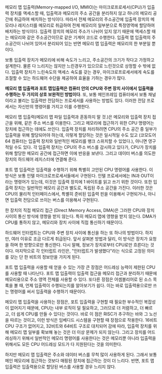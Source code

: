 메모리 맵 입출력\(Memory-mapped I/O, MMIO\)는 마이크로프로세서\(CPU\)가 입출력 장치를 액세스할 때, 입출력과 메모리의 주소 공간을 분리하지 않고 하나의 메모리 공간에 취급하여 배치하는 방식이다. 따라서 전체 메모리의 주소공간에 입출력 장치의 메모리나 레지스터를 메모리로 취급하여 전체 메모리의 일부분으로 특정영역에 할당하여 배치하는 방식이다. 입출력 장치의 메모리 주소가 나뉘어 있지 않기 때문에 액세스할 때는 메모리와 같은 주소공간이므로 같은 기계어 코드로 수행한다. 입출력 맵 입출력의 주소공간이 나뉘어 있어서 분리되어 있는 반면 메모리 맵 입출력은 메모리의 한 부분일 뿐이다.

보통 입출력 장치가 메모리에 비해 속도가 느리고, 주소공간의 크기가 작다고 가정하고 설계한다. 물론 다 느리지는 않지만 느린경우가 있으므로 느린것으로 상정할 수 밖에 없다. 입출력 장치가 느린속도의 액세스 속도를 갖는 경우, 마이크로프로세서에게 속도를 조절할 수 있는 하드웨어 수단을 제공하여 효율을 기하는 경우가 많다.

**메모리 맵 입출력과 포트 맵입출력은 컴퓨터 안의 CPU와 주변 장치 사이에서 입출력을 수행하는 두 가지의 상호 보완적인 방법이다**. 또, 보통 메인프레임 컴퓨터에서 보통 채널이라고 불리는 입출력만 전담하는 프로세서를 사용하는 방법도 있다. 이러한 전담 프로세서는 자신만의 명령어를 가지고 이를 수행한다.

메모리 맵 입출력\(메모리 맵 파일 입출력과 혼동하지 말 것.\)은 메모리와 입출력 장치 접근을 위해, 같은 주소 버스를 이용한다. 그리고 메모리에 접근하기 위한 CPU 명령어는 장치에 접근하는 데에도 쓰인다. 입출력 장치를 처리하려면 CPU의 주소 공간 중 일부가 입출력을 위해 할당되어야 하는데, 이렇게 할당하는 것은 일시적일 수도 있고 \(코모도어 64 컴퓨터는 입출력 장치와 일반적인 메모리를 뱅크 스위치할 수 있었다.\), 아니면 영구적일 수도 있다. 각 입출력 장치는 CPU의 주소 버스를 감시하고 있다가, CPU가 장치를 위해 할당한 메모리 공간에 접근하면 이에 반응을 보낸다. 그리고 데이터 버스를 의도한 장치의 하드웨어 레지스터에 연결해 준다.

포트 맵 입출력은 입출력을 수행하기 위해 특별히 고안된 CPU 명령어를 사용한다. 이 방식은 보통 인텔 마이크로프로세서들에서 구현된다. 인텔 프로세서에는 IN과 OUT이라는 명령어가 있는데, 이것은 입출력 장치에 1 바이트를 읽고 쓰기 위한 것이다. 또한 입출력 장치는 일반적인 메모리 공간과 별도로, 독립된 주소 공간을 가진다. 이러한 것은 CPU의 물리적 인터페이스에서, 특별히 준비된 입출력 핀을 이용해서 구현되거나, 아니면 입출력 전담으로 쓰이는 버스를 이용해서 구현된다.

한 장치의 직접 메모리 접근 \(Direct Memory Access, DMA\)은 그러한 CPU와 장치 사이의 통신 방식에 영향을 받지 않는다. 특히 메모리 맵에 영향을 받지 않는다. DMA가 CPU를 통하지 않고, 메모리와 장치 사이에 직접 통신하기 때문이다.

하드웨어 인터럽트는 CPU와 주변 장치 사이에 통신을 하는 또 하나의 방법이다. 하지만, 여러 이유로 조금 다르게 취급된다. 앞서 살펴본 방법과 달리, 이 방식은 장치가 요청을 하며 한 방향으로만 통신한다. 다시 말해, 정보가 장치로부터 CPU로만 흐른다는 것이다. 마지막으로 각 인터럽트 라인은, "인터럽트가 발생했다"라는 식으로 고정된 의미를 갖는 단 한 비트의 정보만을 가지게 된다.

포트 맵 입출력을 사용할 때 얻을 수 있는 가장 큰 장점은 어드레싱 능력이 제한된 CPU를 사용할 때 나타난다. 포트 맵 입출력이 입출력 접근을 메모리 접근과 분리하기 때문에 메모리용으로 주소 영역 전체를 사용할 수 있다. 또다른 장점은 어셈블리어로 된 소스 목록을 볼 때, 언제 입출력이 수행되는지를 알아보기가 쉽다. 이는 바로 입출력용으로만 쓰는 명령어를 써서 입출력을 수행하기 때문이다.

메모리 맵 입출력을 사용하는 장점은, 포트 입출력을 구현할 때 필요한 부수적인 복잡성이 없어지기 때문에, CPU는 내부 로직이 덜 필요하고, 그러므로 더 저렴하고, 더 빠르고, 더 쉽게 CPU를 만들 수 있다는 것이다. 바로 이 점은 RISC가 추구하는 바와 그 노선을 따르는 것이고, 이런 방식은 임베디드 시스템을 구현할 때 장점으로 작용한다. 16비트 CPU 구조가 없어지고, 32비트와 64비트 구조로 대치되어 감에 따라, 입출력 장치를 위해 메모리 맵 일부를 확보해 놓는 것은 더 이상 문제가 되지 않는다. 그리고 장치를 어드레싱하기 위해서 일반적인 메모리 명령어를 사용한다는 것은 메모리뿐 아니라 입출력을 위해서도 모든 CPU 어드레싱 모드가 다 지원된다는 것을 의미한다.

하지만 메모리 맵 입출력은 주소와 데이터 버스를 무척 많이 사용하게 된다. 그래서 보통 메인 메모리에 접근하는 것보다 매핑된 장치에 접근하는 것이 더 느리다. 반면, 포트 맵 입출력은 입출력용으로 할당된 버스를 사용할 경우 느리지 않다.

